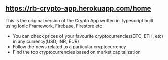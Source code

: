 ## https://rb-crypto-app.herokuapp.com/home

This is the original version of the Crypto App written in Typescript built using Ionic Framework, Firebase, Firestore etc.

- You can check prices of your favourite cryptocurrencies(BTC, ETH, etc) in any currency(USD, INR, EUR)
- Follow the news related to a particular cryptocurrency
- Find the top cryptocurrencies based on market capitalization
